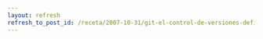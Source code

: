 ```yaml
---
layout: refresh
refresh_to_post_id: /receta/2007-10-31/git-el-control-de-versiones-definitivo-por-ahora
---
```

